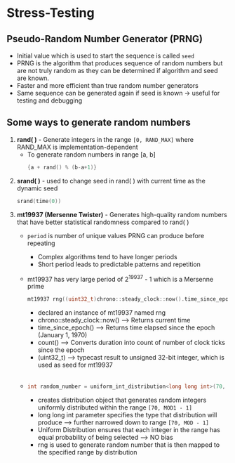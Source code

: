 # Stress-Testing

## Pseudo-Random Number Generator (PRNG)
- Initial value which is used to start the sequence is called `seed`
- PRNG is the algorithm that produces sequence of random numbers but are not truly random as they can be determined if algorithm and seed are known.
- Faster and more efficient than true random number generators
- Same sequence can be generated again if seed is known -> useful for testing and debugging

## Some ways to generate random numbers
1. **rand( )** - Generate integers in the range `[0, RAND_MAX]` where RAND_MAX is implementation-dependent
   - To generate random numbers in range [a, b]
     ```cpp
     {a + rand() % (b-a+1)}

2. **srand( )** - used to change seed in rand( ) with current time as the dynamic seed
     ```cpp
     srand(time(0))
     
4. **mt19937 (Mersenne Twister)** - Generates high-quality random numbers that have better statistical randomness compared to rand( )
     - `period` is number of unique values PRNG can produce before repeating
         - Complex algorithms tend to have longer periods
         - Short period leads to predictable patterns and repetition
           
     - mt19937 has very large period of 2<sup>19937</sup> - 1 which is a Mersenne prime
       ```cpp
       mt19937 rng((uint32_t)chrono::steady_clock::now().time_since_epoch().count());
       ```
       - declared an instance of mt19937 named rng
       - chrono::steady_clock::now() --> Returns current time
       - time_since_epoch() --> Returns time elapsed since the epoch (January 1, 1970)
       - count() --> Converts duration into count of number of clock ticks since the epoch
       - (uint32_t) --> typecast result to unsigned 32-bit integer, which is used as seed for mt19937
        <br>
        
     - ```cpp
       int random_number = uniform_int_distribution<long long int>(70, MOD1 - 1)(rng)
       ```
       - creates distribution object that generates random integers uniformly distributed within the range `[70, MOD1 - 1]`
       - long long int parameter specifies the type that distribution will produce --> further narrowed down to range `[70, MOD - 1]`
       - Uniform Distribution ensures that each integer in the range has equal probability of being selected --> NO bias
       - rng is used to generate random number that is then mapped to the specified range by distribution
